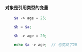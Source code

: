 #### 对象是引用类型的变量

```php
	$a -> age = 25;

	$b = $a;

	$b -> age = 20;

	echo $a -> age;  // 也变成了20
```




